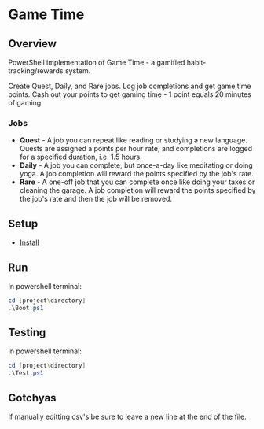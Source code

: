# Game Time

## Overview

PowerShell implementation of Game Time - a gamified habit-tracking/rewards system.

Create Quest, Daily, and Rare jobs. Log job completions and get game time points. Cash out your points to get gaming time - 1 point equals 20 minutes of gaming.

### Jobs

* **Quest** - A job you can repeat like reading or studying a new language. Quests are assigned a points per hour rate, and completions are logged for a specified duration, i.e. 1.5 hours.
* **Daily** - A job you can complete, but once-a-day like meditating or doing yoga. A job completion will reward the points specified by the job's rate.
* **Rare** - A one-off job that you can complete once like doing your taxes or cleaning the garage. A job completion will reward the points specified by the job's rate and then the job will be removed.

## Setup

* [Install](https://docs.microsoft.com/en-us/powershell/scripting/install/installing-powershell?view=powershell-6)

## Run

In powershell terminal:

```powershell
cd [project\directory]
.\Boot.ps1
```

## Testing

In powershell terminal:

```powershell
cd [project\directory]
.\Test.ps1
```

## Gotchyas

If manually editting csv's be sure to leave a new line at the end of the file.